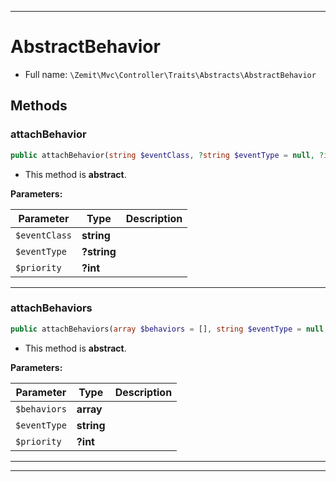 ***

# AbstractBehavior





* Full name: `\Zemit\Mvc\Controller\Traits\Abstracts\AbstractBehavior`




## Methods


### attachBehavior



```php
public attachBehavior(string $eventClass, ?string $eventType = null, ?int $priority = null): void
```




* This method is **abstract**.



**Parameters:**

| Parameter | Type | Description |
|-----------|------|-------------|
| `$eventClass` | **string** |  |
| `$eventType` | **?string** |  |
| `$priority` | **?int** |  |





***

### attachBehaviors



```php
public attachBehaviors(array $behaviors = [], string $eventType = null, ?int $priority = null): void
```




* This method is **abstract**.



**Parameters:**

| Parameter | Type | Description |
|-----------|------|-------------|
| `$behaviors` | **array** |  |
| `$eventType` | **string** |  |
| `$priority` | **?int** |  |





***

***

